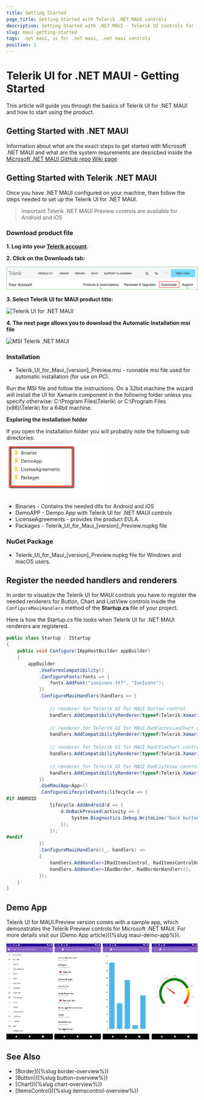 ```yaml
---
title: Getting Started
page_title: Getting Started with Telerik .NET MAUI controls
description: Getting Started with .NET MAUI - Telerik UI controls for .NET MAUI
slug: maui-getting-started
tags: .net maui, ui for .net maui, .net maui controls
position: 1
---
```


#  Telerik UI for .NET MAUI - Getting Started

This article will guide you through the basics of Telerik UI for .NET MAUI and how to start using the product.

## Getting Started with .NET MAUI

Information about what are the exact steps to get started with Microsoft .NET MAUI and what are the system requrements are desricbed inside the [Microsoft .NET MAUI GitHub repo Wiki page](https://github.com/dotnet/maui/wiki/Getting-Started)

## Getting Started with Telerik .NET MAUI

Once you have .NET MAUI configured on your machine, then follow the steps needed to set up the Telerik UI for .NET MAUI. 

>important Telerik .NET MAUI Preview controls are available for Android and iOS

### Download product file

**1. Log into your [Telerik account](https://www.telerik.com/account/).**

**2. Click on the __Downloads__ tab:**

![MAUI Poguct](images/download_product_files_1.png)

**3. Select Telerik UI for MAUI product title:**

![Telerik UI for .NET MAUI](images/download_product_files_2.png)

**4. The next page allows you to download the Automatic Installation msi file**

![MSI Telerik .NET MAUI](images/download_product_files_3.png)

### Installation

* Telerik_UI_for_Maui_[version]_Preview.msi - runnable msi file used for automatic installation (for use on PC).

Run the MSI file and follow the instructions. On a 32bit machine the wizard will install the UI for Xamarin component in the following folder unless you specify otherwise: C:\Program Files\Telerik\ or C:\Program Files (x86)\Telerik\ for a 64bit machine.

**Exploring the installation folder**

If you open the installation folder you will probably note the following sub directories:

![Telerik UI for MAUI Installation Folder](images/telerik-ui-for-maui-installation-folder.png)

* Binaries - Contains the needed dlls for Android and iOS 
* DemoAPP - Dempo App with Telerik UI for .NET MAUI controls
* LicenseAgreements - provides the product EULA.
* Packages - Telerik_UI_for_Maui_[version]_Preview.nupkg file

### NuGet Package

* Telerik_UI_for_Maui_[version]_Preview.nupkg file for Windows and macOS users.

## Register the needed handlers and renderers

In order to visualize the Telerik UI for MAUI controls you have to register the needed renderers for Button, Chart and ListView controls inside the `ConfigureMauiHandlers` method of the **Startup.cs** file of your project. 

Here is how the Startup.cs file looks when Telerik UI for .NET MAUI renderers are registered.

```C#
public class Startup : IStartup
{
	public void Configure(IAppHostBuilder appBuilder)
	{
		appBuilder
			.UseFormsCompatibility()
			.ConfigureFonts(fonts => {
				fonts.AddFont("ionicons.ttf", "IonIcons");
			})
			.ConfigureMauiHandlers(handlers => {
			
			    // renderer for Telerik UI for MAUI Button control
				handlers.AddCompatibilityRenderer(typeof(Telerik.XamarinForms.Input.RadButton), typeof(InputRenderer.ButtonRenderer));
				
				// renderer for Telerik UI for MAUI RadCartesianChart control
				handlers.AddCompatibilityRenderer(typeof(Telerik.XamarinForms.Chart.RadCartesianChart), typeof(ChartRenderer.CartesianChartRenderer));
				
				// renderer for Telerik UI for MAUI RadCPieChart control
				handlers.AddCompatibilityRenderer(typeof(Telerik.XamarinForms.Chart.RadPieChart), typeof(ChartRenderer.PieChartRenderer));
				
				// renderer for Telerik UI for MAUI RadListView control
				handlers.AddCompatibilityRenderer(typeof(Telerik.XamarinForms.DataControls.RadListView), typeof(DataControlsRenderer.ListViewRenderer));
			})
			.UseMauiApp<App>()
			.ConfigureLifecycleEvents(lifecycle => {
#if ANDROID
				lifecycle.AddAndroid(d => {
					d.OnBackPressed(activity => {
						System.Diagnostics.Debug.WriteLine("Back button pressed!");
					});
				});
#endif
			})
			.ConfigureMauiHandlers((_, handlers) =>
			{
				handlers.AddHandler<IRadItemsControl, RadItemsControlHandler>();
				handlers.AddHandler<IRadBorder, RadBorderHandler>();
			});
	}
}
```

## Demo App

Telerik UI for MAUI.Preview version comes with a sample app, which demonstrates the Telerik Preview controls for Microsoft .NET MAUI. For more details visit our [Demo App article]({%slug maui-demo-app%}).

![Telerik UI for .NET MAUI Demo Application Folder](images/demo.png)

## See Also

* [Border]({%slug border-overview%})
* [Button]({%slug button-overview%})
* [Chart]({%slug chart-overview%})
* [ItemsControl]({%slug itemscontrol-overview%})

